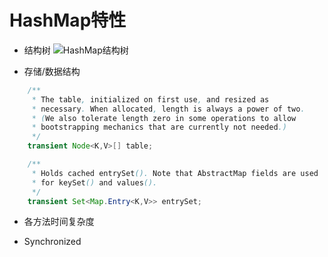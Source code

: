 # HashMap特性* 结构树![HashMap结构树]( HashMap结构树)* 存储/数据结构```java    /**     * The table, initialized on first use, and resized as     * necessary. When allocated, length is always a power of two.     * (We also tolerate length zero in some operations to allow     * bootstrapping mechanics that are currently not needed.)     */    transient Node<K,V>[] table;``````java    /**     * Holds cached entrySet(). Note that AbstractMap fields are used     * for keySet() and values().     */    transient Set<Map.Entry<K,V>> entrySet;```* 各方法时间复杂度* Synchronized